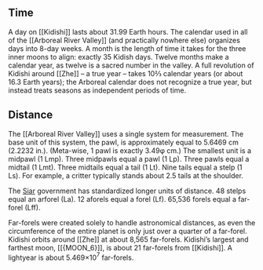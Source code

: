 ## Time
A day on [[Kidishi]] lasts about 31.99 Earth hours. The calendar used in all of the [[Arboreal River Valley]] (and practically nowhere else) organizes days into 8-day weeks. A month is the length of time it takes for the three inner moons to align: exactly 35 Kidish days. Twelve months make a calendar year, as twelve is a sacred number in the valley. A full revolution of Kidishi around [[Zhe]] – a true year – takes 10⅔ calendar years (or about 16.3 Earth years); the Arboreal calendar does not recognize a true year, but instead treats seasons as independent periods of time.
## Distance
The [[Arboreal River Valley]] uses a single system for measurement. The base unit of this system, the pawl, is approximately equal to 5.6469 cm (2.2232 in.). (Meta-wise, 1 pawl is exactly 3.49φ cm.)
The smallest unit is a midpawl (1 Lmp). Three midpawls equal a pawl (1 Lp). Three pawls equal a midtail (1 Lmt). Three midtails equal a tail (1 Lt). Nine tails equal a stelp (1 Ls). For example, a critter typically stands about 2.5 tails at the shoulder.

The [Siar](Siarki) government has standardized longer units of distance. 48 stelps equal an arforel (La). 12 aforels equal a forel (Lf). 65,536 forels equal a far-forel (Lff).

Far-forels were created solely to handle astronomical distances, as even the circumference of the entire planet is only just over a quarter of a far-forel. Kidishi orbits around [[Zhe]] at about 8,565 far-forels. Kidishi’s largest and farthest moon, [[{MOON_6}]], is about 21 far-forels from [[Kidishi]]. A lightyear is about 5.469×10$^7$ far-forels.